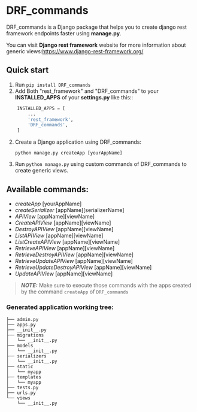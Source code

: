 
# DRF_commands


DRF_commands is a Django package that helps you to create django rest framework endpoints faster using **manage.py**. 

You can visit **Django rest framework** website for more information about generic views:https://www.django-rest-framework.org/

Quick start
-----------
1. Run ``pip install DRF_commands``
1. Add Both "rest_framework" and "DRF_commands" to your **INSTALLED_APPS** of your **settings.py** like this::
````python
    INSTALLED_APPS = [
        ...
        'rest_framework',
        'DRF_commands',
    ]
````
2. Create a Django application using DRF_commands:

   ``python manage.py createApp [yourAppName]`` 

3. Run ``python manage.py`` using custom commands of DRF_commands to create generic views.


Available commands:
-------------------
* *createApp* [yourAppName]
* *createSerializer* [appName][serializerName]
* *APIView* [appName][viewName]
* *CreateAPIView* [appName][viewName]
* *DestroyAPIView* [appName][viewName]
* *ListAPIView* [appName][viewName]
* *ListCreateAPIView* [appName][viewName]
* *RetrieveAPIView* [appName][viewName]
* *RetrieveDestroyAPIView* [appName][viewName]
* *RetrieveUpdateAPIView* [appName][viewName]
* *RetrieveUpdateDestroyAPIView* [appName][viewName]
* *UpdateAPIView* [appName][viewName]

> **_NOTE:_**
Make sure to execute those commands with the apps created by the command ``createApp`` of ``DRF_commands``


### Generated application working tree:

```
├── admin.py
├── apps.py
├── __init__.py
├── migrations
│   └── __init__.py
├── models
│   └── __init__.py
├── serializers
│   └── __init__.py
├── static
│   └── myapp
├── templates
│   └── myapp
├── tests.py
├── urls.py
└── views
    └── __init__.py

```